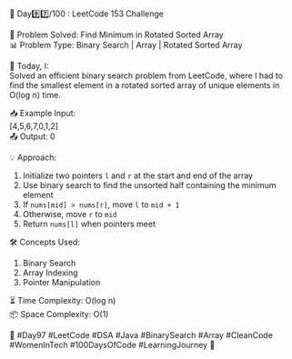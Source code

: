 🚀 Day9️⃣7️⃣/100 : LeetCode 153 Challenge  

🧩 Problem Solved: Find Minimum in Rotated Sorted Array  
📊 Problem Type: Binary Search | Array | Rotated Sorted Array  

📝 Today, I:  
Solved an efficient binary search problem from LeetCode, where I had to find the smallest element in a rotated sorted array of unique elements in O(log n) time.  

📥 Example Input:  
[4,5,6,7,0,1,2]  
📤 Output: 0  

💡 Approach:  
1. Initialize two pointers `l` and `r` at the start and end of the array  
2. Use binary search to find the unsorted half containing the minimum element  
3. If `nums[mid] > nums[r]`, move `l` to `mid + 1`  
4. Otherwise, move `r` to `mid`  
5. Return `nums[l]` when pointers meet  

🛠️ Concepts Used:  
1. Binary Search  
2. Array Indexing  
3. Pointer Manipulation  

⏳ Time Complexity: O(log n)  
📦 Space Complexity: O(1)  

🌱 #Day97 #LeetCode #DSA #Java #BinarySearch #Array #CleanCode #WomenInTech #100DaysOfCode #LearningJourney 🚀
